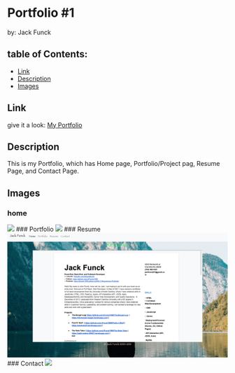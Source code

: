 # Portfolio #1
by: Jack Funck


## table of Contents:
 - [Link](#link)
 - [Description ](#desc)
 - [Images ](#img)

<a name="link"></a>
## Link
give it a look: <a href="https://jfunck1990.github.io/HW-2-Responsive-Portfolio/index.html" target="_blank"> My Portfolio</a>

<a name="desc"></a>
## Description

This is my Portfolio, which has Home page, Portfolio/Project pag, Resume Page, and Contact Page.

<a name="img"></a>

## Images

### home
<img src="/assets/images/home.png">
### Portfolio
<img src="/assets/images/port.png">
### Resume
<img src="/assets/images/res.png">
### Contact
<img src="/assets/images/con.png"




